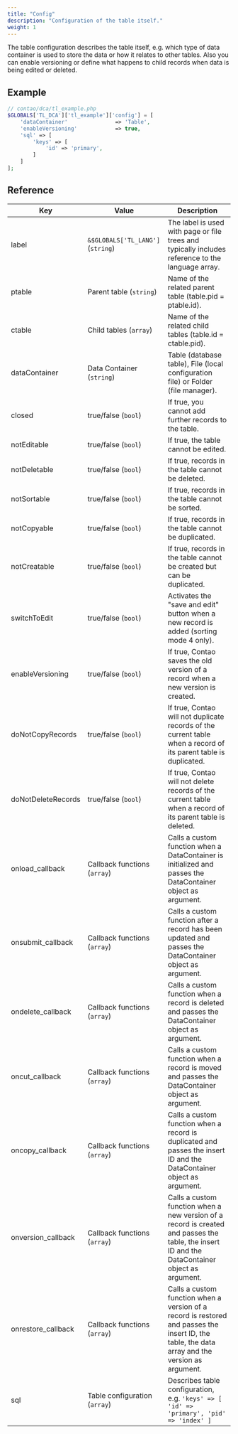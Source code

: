 ```yaml
---
title: "Config"
description: "Configuration of the table itself."
weight: 1
---
```



The table configuration describes the table itself, e.g. which type of data
container is used to store the data or how it relates to other tables. Also you
can enable versioning or define what happens to child records when data is being
edited or deleted.


## Example

```php
// contao/dca/tl_example.php
$GLOBALS['TL_DCA']['tl_example']['config'] = [
    'dataContainer'               => 'Table',
    'enableVersioning'            => true,
    'sql' => [
        'keys' => [
            'id' => 'primary',
        ]
    ]
];
```


## Reference

| Key                | Value                             | Description                                                                                                                                     |
|--------------------|-----------------------------------|-------------------------------------------------------------------------------------------------------------------------------------------------|
| label              | `&$GLOBALS['TL_LANG']` (`string`) | The label is used with page or file trees and typically includes reference to the language array.                                               |
| ptable             | Parent table (`string`)           | Name of the related parent table (table.pid = ptable.id).                                                                                       |
| ctable             | Child tables (`array`)            | Name of the related child tables (table.id = ctable.pid).                                                                                       |
| dataContainer      | Data Container (`string`)         | Table (database table), File (local configuration file) or Folder (file manager).                                                               |
| closed             | true/false (`bool`)            | If true, you cannot add further records to the table.                                                                                           |
| notEditable        | true/false (`bool`)            | If true, the table cannot be edited.                                                                                                            |
| notDeletable       | true/false (`bool`)            | If true, records in the table cannot be deleted.                                                                                                |
| notSortable        | true/false (`bool`)            | If true, records in the table cannot be sorted.                                                                                                 |
| notCopyable        | true/false (`bool`)            | If true, records in the table cannot be duplicated.                                                                                             |
| notCreatable       | true/false (`bool`)            | If true, records in the table cannot be created but can be duplicated.                                                                          |
| switchToEdit       | true/false (`bool`)            | Activates the "save and edit" button when a new record is added (sorting mode 4 only).                                                          |
| enableVersioning   | true/false (`bool`)            | If true, Contao saves the old version of a record when a new version is created.                                                                |
| doNotCopyRecords   | true/false (`bool`)            | If true, Contao will not duplicate records of the current table when a record of its parent table is duplicated.                                |
| doNotDeleteRecords | true/false (`bool`)            | If true, Contao will not delete records of the current table when a record of its parent table is deleted.                                      |
| onload_callback    | Callback functions (`array`)      | Calls a custom function when a DataContainer is initialized and passes the DataContainer object as argument.                                    |
| onsubmit_callback  | Callback functions (`array`)      | Calls a custom function after a record has been updated and passes the DataContainer object as argument.                                        |
| ondelete_callback  | Callback functions (`array`)      | Calls a custom function when a record is deleted and passes the DataContainer object as argument.                                               |
| oncut_callback     | Callback functions (`array`)      | Calls a custom function when a record is moved and passes the DataContainer object as argument.                                                 |
| oncopy_callback    | Callback functions (`array`)      | Calls a custom function when a record is duplicated and passes the insert ID and the DataContainer object as argument.                          |
| onversion_callback | Callback functions (`array`)      | Calls a custom function when a new version of a record is created and passes the table, the insert ID and the DataContainer object as argument. |
| onrestore_callback | Callback functions (`array`)      | Calls a custom function when a version of a record is restored and passes the insert ID, the table, the data array and the version as argument. |
| sql                | Table configuration (`array`)     | Describes table configuration, e.g. `'keys' => [ 'id' => 'primary', 'pid' => 'index' ]`                                                   |

